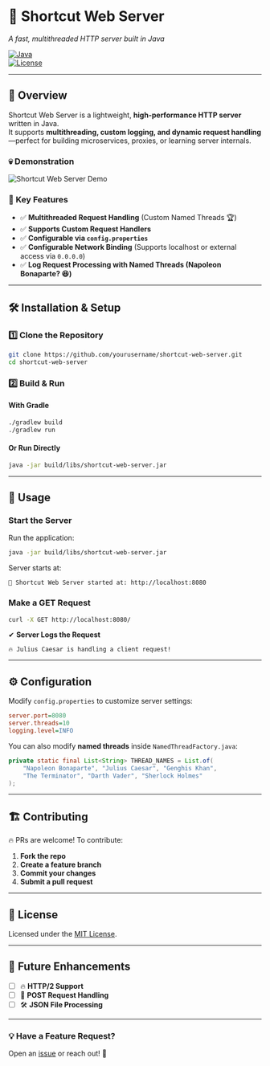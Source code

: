 # 🚀 Shortcut Web Server
*A fast, multithreaded HTTP server built in Java*

[![Java](https://img.shields.io/badge/Java-21%2B-blue)](https://www.oracle.com/java/)  
[![License](https://img.shields.io/badge/License-MIT-green.svg)](LICENSE)

---

## 🌟 Overview
Shortcut Web Server is a lightweight, **high-performance HTTP server** written in Java.  
It supports **multithreading, custom logging, and dynamic request handling**—perfect for building microservices, proxies, or learning server internals.

### 💀 Demonstration
![Shortcut Web Server Demo](assets/demonstration.gif)

### 🚀 Key Features
- ✅ **Multithreaded Request Handling** (Custom Named Threads 🏆)
- ✅ **Supports Custom Request Handlers**
- ✅ **Configurable via `config.properties`**
- ✅ **Configurable Network Binding** (Supports localhost or external access via `0.0.0.0`)
- ✅ **Log Request Processing with Named Threads (Napoleon Bonaparte? 😆)**

---

## 🛠️ Installation & Setup

### **1️⃣ Clone the Repository**
```sh
git clone https://github.com/yourusername/shortcut-web-server.git
cd shortcut-web-server
```

### **2️⃣ Build & Run**
#### **With Gradle**
```sh
./gradlew build
./gradlew run
```
#### **Or Run Directly**
```sh
java -jar build/libs/shortcut-web-server.jar
```

---

## 🎯 Usage

### **Start the Server**
Run the application:
```sh
java -jar build/libs/shortcut-web-server.jar
```
Server starts at:
```
🚀 Shortcut Web Server started at: http://localhost:8080
```

### **Make a GET Request**
```sh
curl -X GET http://localhost:8080/
```
✔ **Server Logs the Request**
```
🔥 Julius Caesar is handling a client request!
```

---

## ⚙️ Configuration
Modify `config.properties` to customize server settings:

```ini
server.port=8080
server.threads=10
logging.level=INFO
```

You can also modify **named threads** inside `NamedThreadFactory.java`:

```java
private static final List<String> THREAD_NAMES = List.of(
    "Napoleon Bonaparte", "Julius Caesar", "Genghis Khan",
    "The Terminator", "Darth Vader", "Sherlock Holmes"
);
```

---

## 🏗️ Contributing
🔥 PRs are welcome! To contribute:
1. **Fork the repo**
2. **Create a feature branch**
3. **Commit your changes**
4. **Submit a pull request**

---

## 📜 License
Licensed under the [MIT License](LICENSE).

---

## 🚀 Future Enhancements
- [ ] 🔥 **HTTP/2 Support**
- [ ] 📂 **POST Request Handling**
- [ ] 🛠 **JSON File Processing**

---

### **💡 Have a Feature Request?**
Open an [issue](https://github.com/yourusername/shortcut-web-server/issues) or reach out! 🚀

